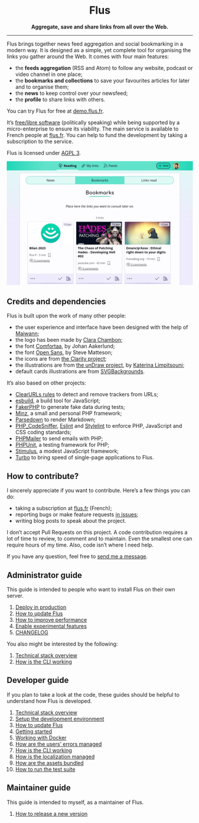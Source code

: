 <h1 align="center">Flus</h1>

<p align="center">
    <strong>Aggregate, save and share links from all over the Web.</strong>
</p>

---

Flus brings together news feed aggregation and social bookmarking in a modern
way. It is designed as a simple, yet complete tool for organising the links you
gather around the Web. It comes with four main features:

- the **feeds aggregation** (<abbr>RSS</abbr> and Atom) to follow any website,
  podcast or video channel in one place;
- the **bookmarks and collections** to save your favourites articles for later
  and to organise them;
- the **news** to keep control over your newsfeed;
- the **profile** to share links with others.

You can try Flus for free at [demo.flus.fr](https://demo.flus.fr/).

It’s [free/libre software](https://en.wikipedia.org/wiki/Free_software)
(politically speaking) while being supported by a micro-enterprise to ensure
its viability. The main service is available to French people at [flus.fr](https://flus.fr).
You can help to fund the development by taking a subscription to the service.

Flus is licensed under [AGPL 3](/LICENSE.txt).

![Screenshot of the news page with 3 links](/public/static/screenshot.webp)

## Credits and dependencies

Flus is built upon the work of many other people:

- the user experience and interface have been designed with the help of [Maiwann](https://www.maiwann.net/);
- the logo has been made by [Clara Chambon](https://www.clara-chambon.fr/);
- the font [Comfortaa](https://fonts.google.com/specimen/Comfortaa), by Johan Aakerlund;
- the font [Open Sans](https://fonts.google.com/specimen/Open+Sans), by Steve Matteson;
- the icons are from [the Clarity project](https://clarity.design/);
- the illustrations are from [the unDraw project](https://undraw.co), by [Katerina Limpitsouni](https://twitter.com/ninaLimpi);
- default cards illustrations are from [SVGBackgrounds](https://www.svgbackgrounds.com/).

It’s also based on other projects:

- [ClearURLs rules](https://clearurls.xyz/) to detect and remove trackers from
  URLs;
- [esbuild](https://esbuild.github.io/), a build tool for JavaScript;
- [FakerPHP](https://fakerphp.github.io/) to generate fake data during tests;
- [Minz](https://github.com/flusio/Minz), a small and personal PHP framework;
- [Parsedown](https://parsedown.org/) to render Markdown;
- [PHP\_CodeSniffer](https://github.com/squizlabs/PHP_CodeSniffer),
  [Eslint](https://eslint.org/) and [Stylelint](https://stylelint.io/) to
  enforce PHP, JavaScript and CSS coding standards;
- [PHPMailer](https://github.com/PHPMailer/PHPMailer) to send emails with PHP;
- [PHPUnit](https://phpunit.de/), a testing framework for PHP;
- [Stimulus](https://stimulus.hotwired.dev/), a modest JavaScript framework;
- [Turbo](https://turbo.hotwired.dev/) to bring speed of single-page
  applications to Flus.

## How to contribute?

I sincerely appreciate if you want to contribute. Here’s a few things you can
do:

- taking a subscription at [flus.fr](https://flus.fr) (French);
- reporting bugs or make feature requests [in issues](https://github.com/flusio/Flus/issues);
- writing blog posts to speak about the project.

I don’t accept Pull Requests on this project. A code contribution requires a
lot of time to review, to comment and to maintain. Even the smallest one can
require hours of my time. Also, code isn’t where I need help.

If you have any question, feel free to [send me a message](https://flus.fr/contact).

## Administrator guide

This guide is intended to people who want to install Flus on their own server.

1. [Deploy in production](/docs/production.md)
1. [How to update Flus](/docs/update.md)
1. [How to improve performance](/docs/performance.md)
1. [Enable experimental features](/docs/feature_flags.md)
1. [CHANGELOG](/CHANGELOG.md)

You also might be interested by the following:

1. [Technical stack overview](/docs/technical_stack.md)
1. [How is the CLI working](/docs/cli.md)

## Developer guide

If you plan to take a look at the code, these guides should be helpful to
understand how Flus is developed.

1. [Technical stack overview](/docs/technical_stack.md)
1. [Setup the development environment](/docs/development.md)
1. [How to update Flus](/docs/update.md)
1. [Getting started](/docs/getting_started.md)
1. [Working with Docker](/docs/docker.md)
1. [How are the users’ errors managed](/docs/errors.md)
1. [How is the CLI working](/docs/cli.md)
1. [How is the localization managed](/docs/localization.md)
1. [How are the assets bundled](/docs/assets.md)
1. [How to run the test suite](/docs/tests.md)

## Maintainer guide

This guide is intended to myself, as a maintainer of Flus.

1. [How to release a new version](/docs/release.md)
